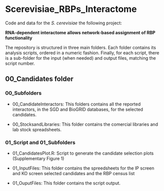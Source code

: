 # Scerevisiae_RBPs_Interactome

Code and data for the *S. cerevisiae* the following project: 

**RNA-dependent interactome allows network-based assignment of RBP functionality**
  
The repository is structured in three main folders. Each folder contains its analysis scripts, ordered in a numeric fashion. Finally, for each script, there is a sub-folder for the input (when needed) and output files, matching the script number.

## 00_Candidates folder

### 00_Subfolders

- 00_CandidateInteractors: This folders contains all the reported interactors, in the SGD and BioGRID databases, for the selected candidates.

- 00_StocksandLibraries: This folder contains the comercial libraries and lab stock spreadsheets.

### 01_Script and 01_Subfolders

- 01_CandidatesPlot.R: Script to generate the candidate selection plots (Supplementary Figure 1)

- 01_InputFiles: This folder contains the spreedsheets for the IP screen and KO screen
selected candidates and the RBP census list

- 01_OuputFiles: This folder contains the script output.



